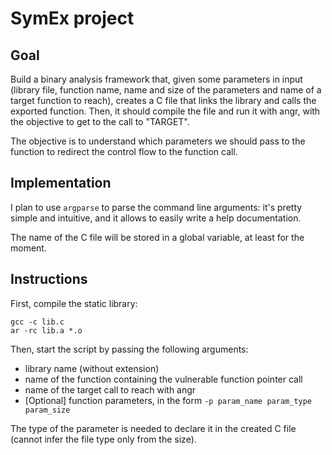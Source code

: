 # SymEx project
## Goal
Build a binary analysis framework that, given some parameters in input (library file, function name, name and size of the parameters and name of a target function to reach), creates a C file that links the library and calls the exported function.
Then, it should compile the file and run it with angr, with the objective to get to the call to "TARGET".

The objective is to understand which parameters we should pass to the function to redirect the control flow to the function call.

## Implementation
I plan to use `argparse` to parse the command line arguments: it's pretty simple and intuitive, and it allows to easily write a help documentation.

The name of the C file will be stored in a global variable, at least for the moment.

## Instructions
First, compile the static library:
```
gcc -c lib.c
ar -rc lib.a *.o
```
Then, start the script by passing the following arguments:
* library name (without extension)
* name of the function containing the vulnerable function pointer call
* name of the target call to reach with angr
* \[Optional\] function parameters, in the form `-p param_name param_type param_size`

The type of the parameter is needed to declare it in the created C file (cannot infer the file type only from the size).